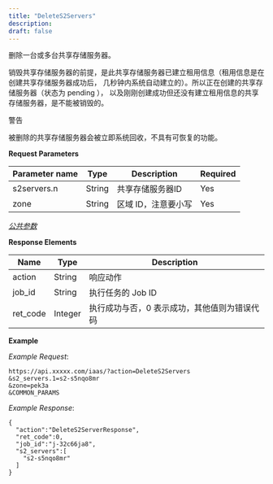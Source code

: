 ```yaml
---
title: "DeleteS2Servers"
description: 
draft: false
---
```




删除一台或多台共享存储服务器。

销毁共享存储服务器的前提，是此共享存储服务器已建立租用信息（租用信息是在创建共享存储服务器成功后， 几秒钟内系统自动建立的）。所以正在创建的共享存储服务器（状态为 pending ）， 以及刚刚创建成功但还没有建立租用信息的共享存储服务器，是不能被销毁的。

警告

被删除的共享存储服务器会被立即系统回收，不具有可恢复的功能。

**Request Parameters**

| Parameter name | Type | Description | Required |
| --- | --- | --- | --- |
| s2servers.n | String | 共享存储服务器ID | Yes |
| zone | String | 区域 ID，注意要小写 | Yes |

[_公共参数_](../../../parameters/)

**Response Elements**

| Name | Type | Description |
| --- | --- | --- |
| action | String | 响应动作 |
| job_id | String | 执行任务的 Job ID |
| ret_code | Integer | 执行成功与否，0 表示成功，其他值则为错误代码 |

**Example**

_Example Request_:

```
https://api.xxxxx.com/iaas/?action=DeleteS2Servers
&s2_servers.1=s2-s5nqo8mr
&zone=pek3a
&COMMON_PARAMS
```

_Example Response_:

```
{
  "action":"DeleteS2ServerResponse",
  "ret_code":0,
  "job_id":"j-32c66ja8",
  "s2_servers":[
    "s2-s5nqo8mr"
  ]
}
```
